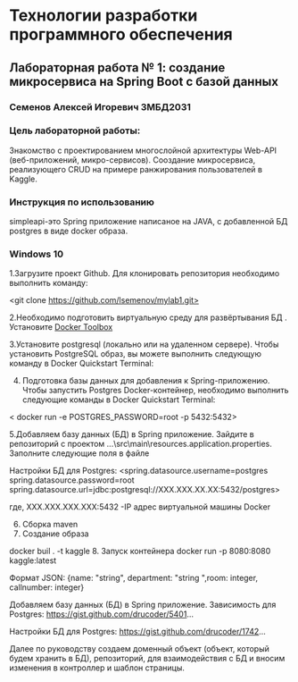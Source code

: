 # Технологии разработки программного обеспечения
## Лабораторная работа № 1: создание микросервиса на Spring Boot с базой данных
### Семенов Алексей Игоревич ЗМБД2031
### Цель лабораторной работы:
Знакомство с проектированием многослойной архитектуры Web-API (веб-приложений, микро-сервисов).
Сооздание микросервиса, реализующего CRUD  на примере ранжирования пользователей в Kaggle.
### Инструкция по использованию
simpleapi-это Spring приложение написаное на JAVA, с добавленной БД postgres в виде docker образа.
### Windows 10

1.Загрузите проект Github. Для клонировать репозитория необходимо выполнить команду:

<git clone https://github.com/lsemenov/mylab1.git>

2.Необходимо подготовить виртуальную среду для развёртывания БД . Установите [Docker Toolbox](https://github.com/docker/toolbox/releases)

3.Установите postgresql  (локально или на удаленном сервере). Чтобы установить PostgreSQL образ, вы можете выполнить следующую команду в Docker Quickstart Terminal:

<docker pull postgres>

4. Подготовка базы данных для добавления к Spring-приложению. Чтобы запустить Postgres Docker-контейнер, необходимо выполнить следующие команды в Docker Quickstart Terminal:

< docker run -e POSTGRES_PASSWORD=root -p 5432:5432>


5.Добавляем базу данных (БД) в Spring приложение. Зайдите в репозиторий с проектом ...\src\main\resources.application.properties. Заполните следующие поля в файле

Настройки БД для Postgres:
<spring.datasource.username=postgres
spring.datasource.password=root
spring.datasource.url=jdbc:postgresql://XXX.XXX.XX.XX:5432/postgres>

где, XXX.XXX.XXX.XXX:5432 -IP адрес виртуальной машины Docker

6. Сборка maven
7. Создание образа

docker buil . -t kaggle
8. Запуск контейнера
docker run -p 8080:8080 kaggle:latest


Формат JSON: {name: "string", department: "string ",room: integer, callnumber: integer}


Добавляем базу данных (БД) в Spring приложение. 
Зависимость для Postgres:
https://gist.github.com/drucoder/5401...

Настройки БД для Postgres:
https://gist.github.com/drucoder/1742...

Далее по руководству создаем доменный объект (объект, который будем хранить в БД), репозиторий, для взаимодействия с БД и вносим изменения в контроллер и шаблон страницы.

